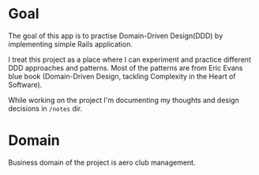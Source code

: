 # Goal

The goal of this app is to practise Domain-Driven Design(DDD) by implementing simple Rails application.

I treat this project as a place where I can experiment and practice different DDD approaches and patterns.
Most of the patterns are from Eric Evans blue book (Domain-Driven Design, tackling Complexity in the Heart of Software).

While working on the project I'm documenting my thoughts and design decisions in `/notes` dir.

# Domain

Business domain of the project is aero club management.